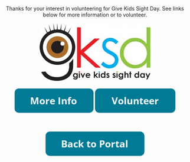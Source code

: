 
<html lang="en">

<head>
<style>
#button1{
width: 300px;
height: 40px;

}
#button2{
width: 300px;
height: 40px;
}
  
  #button1 , #button2 {
display:inline-block;
/* additional code */
}
</style>

<meta charset="utf-8">
<meta name="Give Kids Sight Day">

<title>Give Kids Sight Day</title>
</head>
<body>
<center>
  <p>Thanks for your interest in volunteering for Give Kids Sight Day. See links below for more information or to volunteer.</p>
  <img src="Images/GKSDLogo.jpg">
 <p><a href="https://www.childrenfirstpa.org/resource/give-kids-sight-day/"><img src="Images/button_more-info.png" alt="More Info"></a>
 <a href="https://www.signupgenius.com/go/4090849aaaa22aaff2-give6"><img src="Images/button_volunteer.png" alt="
   Volunteer"></a></p>
  <p><br><br>
    <a href="https://www.volunteer.readby4th.org"><img src="Images/button_back-to-portal.png"></a>
  

